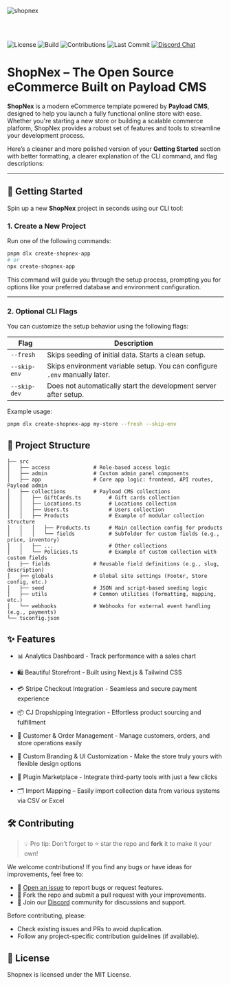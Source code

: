 ![shopnex](https://github.com/user-attachments/assets/d14a5926-dc54-486b-92c9-8bdc7133abb7)

<br/>
<br/>

![License](https://img.shields.io/github/license/shopnex-ai/shopnex)
![Build](https://img.shields.io/github/actions/workflow/status/shopnex-ai/shopnex/ci.yaml)
![Contributions](https://img.shields.io/badge/contributions-welcome-brightgreen)
![Last Commit](https://img.shields.io/github/last-commit/shopnex-ai/shopnex)
<a href="https://discord.gg/6NTt49jguY">
<img src="https://img.shields.io/badge/chat-on%20discord-7289DA.svg" alt="Discord Chat" />
</a>

# ShopNex – The Open Source eCommerce Built on Payload CMS

**ShopNex** is a modern eCommerce template powered by **Payload CMS**, designed to help you launch a fully functional online store with ease. Whether you're starting a new store or building a scalable commerce platform, ShopNex provides a robust set of features and tools to streamline your development process.

Here’s a cleaner and more polished version of your **Getting Started** section with better formatting, a clearer explanation of the CLI command, and flag descriptions:

---

## 🚀 Getting Started

Spin up a new **ShopNex** project in seconds using our CLI tool:

### 1. Create a New Project

Run one of the following commands:

```bash
pnpm dlx create-shopnex-app
# or
npx create-shopnex-app
```

This command will guide you through the setup process, prompting you for options like your preferred database and environment configuration.

---

### 2. Optional CLI Flags

You can customize the setup behavior using the following flags:

| Flag         | Description                                                                |
| ------------ | -------------------------------------------------------------------------- |
| `--fresh`    | Skips seeding of initial data. Starts a clean setup.                       |
| `--skip-env` | Skips environment variable setup. You can configure `.env` manually later. |
| `--skip-dev` | Does not automatically start the development server after setup.           |

Example usage:

```bash
pnpm dlx create-shopnex-app my-store --fresh --skip-env
```

## 📁 Project Structure

```text
├── src
│   ├── access              # Role-based access logic
│   ├── admin               # Custom admin panel components
│   ├── app                 # Core app logic: frontend, API routes, Payload admin
│   ├── collections         # Payload CMS collections
│   │   ├── GiftCards.ts         # Gift cards collection
│   │   ├── Locations.ts         # Locations collection
│   │   ├── Users.ts             # Users collection
│   │   ├── Products             # Example of modular collection structure
│   │   │   ├── Products.ts      # Main collection config for products
│   │   │   └── fields           # Subfolder for custom fields (e.g., price, inventory)
│   │   ├── ...                  # Other collections
│   │   └── Policies.ts          # Example of custom collection with custom fields
│   ├── fields              # Reusable field definitions (e.g., slug, description)
│   ├── globals             # Global site settings (Footer, Store config, etc.)
│   ├── seed                # JSON and script-based seeding logic
│   ├── utils               # Common utilities (formatting, mapping, etc.)
│   └── webhooks            # Webhooks for external event handling (e.g., payments)
└── tsconfig.json
```

## ✨ Features

- 📊 Analytics Dashboard - Track performance with a sales chart

- 🛍️ Beautiful Storefront - Built using Next.js & Tailwind CSS

- 💳 Stripe Checkout Integration - Seamless and secure payment experience

- 📦 CJ Dropshipping Integration - Effortless product sourcing and fulfillment

- 📁 Customer & Order Management - Manage customers, orders, and store operations easily

- 🎨 Custom Branding & UI Customization - Make the store truly yours with flexible design options

- 🧩 Plugin Marketplace - Integrate third-party tools with just a few clicks

- 🗂️ Import Mapping – Easily import collection data from various systems via CSV or Excel

## 🛠️ Contributing

> 💡 Pro tip: Don’t forget to ⭐ star the repo and **fork** it to make it your own!

We welcome contributions! If you find any bugs or have ideas for improvements, feel free to:

- 🐛 [Open an issue](https://github.com/your-repo/issues) to report bugs or request features.
- 🔧 Fork the repo and submit a pull request with your improvements.
- 💬 Join our [Discord](https://discord.gg/MFc9x7vdXK) community for discussions and support.

Before contributing, please:

- Check existing issues and PRs to avoid duplication.
- Follow any project-specific contribution guidelines (if available).

## 📄 License

Shopnex is licensed under the MIT License.

